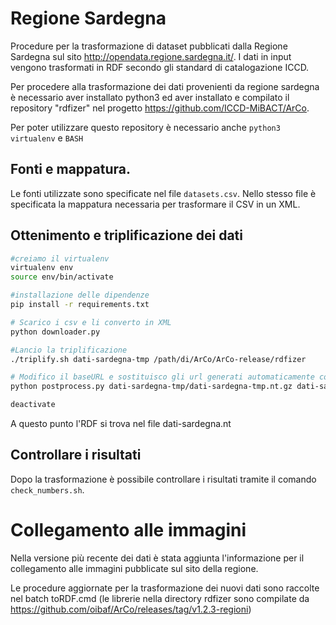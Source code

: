 
# Regione Sardegna

Procedure per la trasformazione di dataset pubblicati dalla Regione Sardegna sul sito http://opendata.regione.sardegna.it/. I dati in input vengono trasformati in RDF secondo gli standard di catalogazione ICCD.

Per procedere alla trasformazione dei dati provenienti da regione sardegna è necessario aver installato python3 ed aver installato e compilato il repository "rdfizer" nel progetto https://github.com/ICCD-MiBACT/ArCo.

Per poter utilizzare questo repository è necessario anche `python3` `virtualenv` e `BASH`

## Fonti e mappatura.

Le fonti utilizzate sono specificate nel file `datasets.csv`. Nello stesso file è specificata la mappatura necessaria per trasformare il CSV in un XML.

## Ottenimento e triplificazione dei dati

```BASH
#creiamo il virtualenv
virtualenv env
source env/bin/activate

#installazione delle dipendenze
pip install -r requirements.txt

# Scarico i csv e li converto in XML
python downloader.py

#Lancio la triplificazione
./triplify.sh dati-sardegna-tmp /path/di/ArCo/ArCo-release/rdfizer

# Modifico il baseURL e sostituisco gli url generati automaticamente con quelli originali
python postprocess.py dati-sardegna-tmp/dati-sardegna-tmp.nt.gz dati-sardegna.nt

deactivate
```

A questo punto l'RDF si trova nel file dati-sardegna.nt

## Controllare i risultati

Dopo la trasformazione è possibile controllare i risultati tramite il comando `check_numbers.sh`.

# Collegamento alle immagini

Nella versione più recente dei dati è stata aggiunta l'informazione per il collegamento alle immagini pubblicate sul sito della regione.

Le procedure aggiornate per la trasformazione dei nuovi dati sono raccolte nel batch toRDF.cmd (le librerie nella directory rdfizer sono compilate da https://github.com/oibaf/ArCo/releases/tag/v1.2.3-regioni)